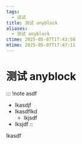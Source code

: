 ```yaml
---
tags:
  - 试试
title: 测试 anyblock
aliases:
  - 测试 anyblock
ctime: 2025-05-07T17:43:58
mtime: 2025-05-07T17:47:11
---
```


# 测试 anyblock

::: !note
asdf

- lkasdjf
- lkasdflkd
	- lkjsdf
- lksjdf
::

lkasdf
